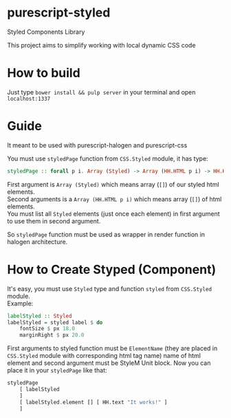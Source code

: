 # purescript-styled
Styled Components Library

This project aims to simplify working with local dynamic CSS code

# How to build
Just type ``bower install && pulp server`` in your terminal and open ``localhost:1337``

# Guide
It meant to be used with purescript-halogen and purescript-css

You must use ``styledPage`` function from ``CSS.Styled`` module, it has type:
```purescript
styledPage :: forall p i. Array (Styled) -> Array (HH.HTML p i) -> HH.HTML p i
```

First argument is ``Array (Styled)`` which means array (``[]``) of our styled html elements.<br />
Second arguments is a ``Array (HH.HTML p i)`` which means array (``[]``) of html elements.<br />
You must list all ``Styled`` elements (just once each element) in first argument to use them in second argument.

So ``styledPage`` function must be used as wrapper in render function in halogen architecture.<br />

# How to Create Styped (Component)
It's easy, you must use ``Styled`` type and function ``styled`` from ``CSS.Styled`` module.<br />
Example:
```purescript
labelStyled :: Styled
labelStyled = styled label $ do
    fontSize $ px 18.0
    marginRight $ px 20.0
```
First arguments to styled function must be ``ElementName`` (they are placed in ``CSS.Styled`` module with corresponding html tag name) name of html element and second argument must be StyleM Unit block.
Now you can place it in your ``styledPage`` like that:
```purescript
styledPage
    [ labelStyled
    ]
    [ labelStyled.element [] [ HH.text "It works!" ]
    ]
```